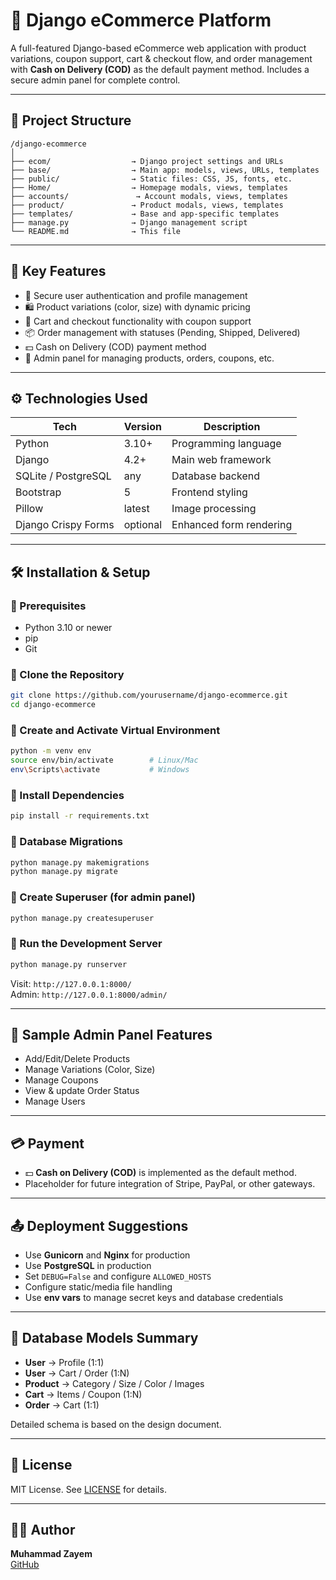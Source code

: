 # 🛒 Django eCommerce Platform

A full-featured Django-based eCommerce web application with product variations, coupon support, cart & checkout flow, and order management with **Cash on Delivery (COD)** as the default payment method. Includes a secure admin panel for complete control.

---

## 📁 Project Structure

```
/django-ecommerce
│
├── ecom/                  → Django project settings and URLs
├── base/                  → Main app: models, views, URLs, templates
├── public/                → Static files: CSS, JS, fonts, etc.
├── Home/                  → Homepage modals, views, templates
├── accounts/               → Account modals, views, templates
├── product/               → Product modals, views, templates
├── templates/             → Base and app-specific templates
├── manage.py              → Django management script
└── README.md              → This file
```

---

## 🧩 Key Features

- 🔐 Secure user authentication and profile management
- 🛍️ Product variations (color, size) with dynamic pricing
- 🛒 Cart and checkout functionality with coupon support
- 📦 Order management with statuses (Pending, Shipped, Delivered)
- 💵 Cash on Delivery (COD) payment method
- 📜 Admin panel for managing products, orders, coupons, etc.

---

## ⚙️ Technologies Used

| Tech                | Version  | Description             |
| ------------------- | -------- | ----------------------- |
| Python              | 3.10+    | Programming language    |
| Django              | 4.2+     | Main web framework      |
| SQLite / PostgreSQL | any      | Database backend        |
| Bootstrap           | 5        | Frontend styling        |
| Pillow              | latest   | Image processing        |
| Django Crispy Forms | optional | Enhanced form rendering |

---

## 🛠 Installation & Setup

### 🔹 Prerequisites

- Python 3.10 or newer
- pip
- Git

### 🔹 Clone the Repository

```bash
git clone https://github.com/yourusername/django-ecommerce.git
cd django-ecommerce
```

### 🔹 Create and Activate Virtual Environment

```bash
python -m venv env
source env/bin/activate        # Linux/Mac
env\Scripts\activate           # Windows
```

### 🔹 Install Dependencies

```bash
pip install -r requirements.txt
```

### 🔹 Database Migrations

```bash
python manage.py makemigrations
python manage.py migrate
```

### 🔹 Create Superuser (for admin panel)

```bash
python manage.py createsuperuser
```

### 🔹 Run the Development Server

```bash
python manage.py runserver
```

Visit: `http://127.0.0.1:8000/`  
Admin: `http://127.0.0.1:8000/admin/`

---

## 🧪 Sample Admin Panel Features

- Add/Edit/Delete Products
- Manage Variations (Color, Size)
- Manage Coupons
- View & update Order Status
- Manage Users

---

## 💳 Payment

- 💵 **Cash on Delivery (COD)** is implemented as the default method.
- Placeholder for future integration of Stripe, PayPal, or other gateways.

---

## 📤 Deployment Suggestions

- Use **Gunicorn** and **Nginx** for production
- Use **PostgreSQL** in production
- Set `DEBUG=False` and configure `ALLOWED_HOSTS`
- Configure static/media file handling
- Use **env vars** to manage secret keys and database credentials

---

## 🧱 Database Models Summary

- **User** → Profile (1:1)
- **User** → Cart / Order (1:N)
- **Product** → Category / Size / Color / Images
- **Cart** → Items / Coupon (1:N)
- **Order** → Cart (1:1)

Detailed schema is based on the design document.

---

## 📄 License

MIT License. See [LICENSE](./LICENSE) for details.

---

## 🙋‍♂️ Author

**Muhammad Zayem**  
[GitHub](https://github.com/mzayem)
